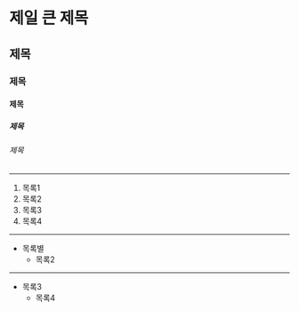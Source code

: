 # 제일 큰 제목
## 제목
### 제목
#### 제목
##### 제목
###### 제목

* * *

1. 목록1
2. 목록2
4. 목록3
3. 목록4

***

* 목록별
  * 목록2

- - -

- 목록3
  - 목록4
